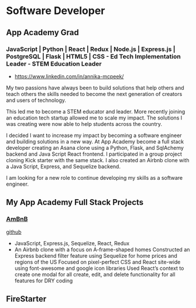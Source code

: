 
# Software Developer 
## App Academy Grad 
### JavaScript | Python | React | Redux | Node.js | Express.js | PostgreSQL | Flask | HTML5 | CSS - Ed Tech Implementation Leader  - STEM Education Leader
* https://www.linkedin.com/in/annika-mcpeek/

My two passions have always been to build solutions that help others and teach others the skills needed to become the next generation of creators and users of technology. 

This led me to become a STEM educator and leader. More recently joining an education tech startup allowed me to scale my impact. The solutions I was creating were now able to help students across the country. 

I decided I want to increase my impact by becoming a software engineer and building solutions in a new way. At App Academy become a full stack developer creating an Asana clone using a Python, Flask, and SqlAchemy backend and Java Script React frontend. I participated in a group project cloning Kick starter with the same stack. I also created an Airbnb clone with a Java Script, Express, and Sequelize backend. 

I am looking for a new role to continue developing my skills as a software engineer.


## My App Academy Full Stack Projects
### [AmBnB](https://mcpeek-airbnb.onrender.com)
[github](https://github.com/amcpeek/API-Project)
* JavaScript, Express.js, Sequelize, React, Redux  
* An Airbnb clone with a focus on A-frame-shaped homes
Constructed an Express backend filter feature using Sequelize for home prices and regions of the US
Focused on pixel-perfect CSS and React site-wide using font-awesome and google icon libraries
Used React’s context to create one modal for all create, edit, and delete functionality for all features for DRY coding


## FireStarter


<!--
**amcpeek/amcpeek** is a ✨ _special_ ✨ repository because its `README.md` (this file) appears on your GitHub profile.

Here are some ideas to get you started:

- 🔭 I’m currently working on ...
- 🌱 I’m currently learning ...
- 👯 I’m looking to collaborate on ...
- 🤔 I’m looking for help with ...
- 💬 Ask me about ...
- 📫 How to reach me: ...
- 😄 Pronouns: ...
- ⚡ Fun fact: ...
-->
